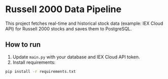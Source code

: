 # Russell 2000 Data Pipeline

This project fetches real-time and historical stock data (example: IEX Cloud API) for Russell 2000 stocks and saves them to PostgreSQL.

## How to run

1. Update `main.py` with your database and IEX Cloud API token.
2. Install requirements:

```bash
pip install -r requirements.txt
